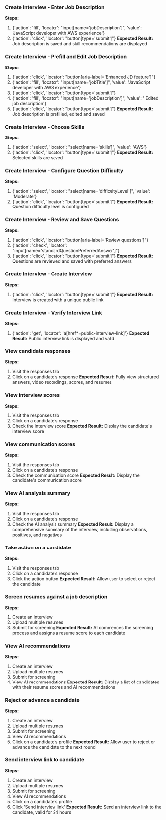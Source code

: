 ### Create Interview - Enter Job Description
**Steps:**
1. {'action': 'fill', 'locator': "input[name='jobDescription']", 'value': 'JavaScript developer with AWS experience'}
2. {'action': 'click', 'locator': "button[type='submit']"}
**Expected Result:** Job description is saved and skill recommendations are displayed

### Create Interview - Prefill and Edit Job Description
**Steps:**
1. {'action': 'click', 'locator': "button[aria-label='Enhanced JD feature']"}
2. {'action': 'fill', 'locator': "input[name='jobTitle']", 'value': 'JavaScript developer with AWS experience'}
3. {'action': 'click', 'locator': "button[type='submit']"}
4. {'action': 'fill', 'locator': "input[name='jobDescription']", 'value': ' Edited job description'}
5. {'action': 'click', 'locator': "button[type='submit']"}
**Expected Result:** Job description is prefilled, edited and saved

### Create Interview - Choose Skills
**Steps:**
1. {'action': 'select', 'locator': "select[name='skills']", 'value': 'AWS'}
2. {'action': 'click', 'locator': "button[type='submit']"}
**Expected Result:** Selected skills are saved

### Create Interview - Configure Question Difficulty
**Steps:**
1. {'action': 'select', 'locator': "select[name='difficultyLevel']", 'value': 'Moderate'}
2. {'action': 'click', 'locator': "button[type='submit']"}
**Expected Result:** Question difficulty level is configured

### Create Interview - Review and Save Questions
**Steps:**
1. {'action': 'click', 'locator': "button[aria-label='Review questions']"}
2. {'action': 'check', 'locator': "input[name='standardQuestionPreferredAnswer']"}
3. {'action': 'click', 'locator': "button[type='submit']"}
**Expected Result:** Questions are reviewed and saved with preferred answers

### Create Interview - Create Interview
**Steps:**
1. {'action': 'click', 'locator': "button[type='submit']"}
**Expected Result:** Interview is created with a unique public link

### Create Interview - Verify Interview Link
**Steps:**
1. {'action': 'get', 'locator': 'a[href*=public-interview-link]'}
**Expected Result:** Public interview link is displayed and valid

### View candidate responses
**Steps:**
1. Visit the responses tab
2. Click on a candidate's response
**Expected Result:** Fully view structured answers, video recordings, scores, and resumes

### View interview scores
**Steps:**
1. Visit the responses tab
2. Click on a candidate's response
3. Check the interview score
**Expected Result:** Display the candidate's interview score

### View communication scores
**Steps:**
1. Visit the responses tab
2. Click on a candidate's response
3. Check the communication score
**Expected Result:** Display the candidate's communication score

### View AI analysis summary
**Steps:**
1. Visit the responses tab
2. Click on a candidate's response
3. Check the AI analysis summary
**Expected Result:** Display a comprehensive summary of the interview, including observations, positives, and negatives

### Take action on a candidate
**Steps:**
1. Visit the responses tab
2. Click on a candidate's response
3. Click the action button
**Expected Result:** Allow user to select or reject the candidate

### Screen resumes against a job description
**Steps:**
1. Create an interview
2. Upload multiple resumes
3. Submit for screening
**Expected Result:** AI commences the screening process and assigns a resume score to each candidate

### View AI recommendations
**Steps:**
1. Create an interview
2. Upload multiple resumes
3. Submit for screening
4. View AI recommendations
**Expected Result:** Display a list of candidates with their resume scores and AI recommendations

### Reject or advance a candidate
**Steps:**
1. Create an interview
2. Upload multiple resumes
3. Submit for screening
4. View AI recommendations
5. Click on a candidate's profile
**Expected Result:** Allow user to reject or advance the candidate to the next round

### Send interview link to candidate
**Steps:**
1. Create an interview
2. Upload multiple resumes
3. Submit for screening
4. View AI recommendations
5. Click on a candidate's profile
6. Click 'Send interview link'
**Expected Result:** Send an interview link to the candidate, valid for 24 hours

